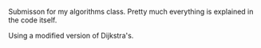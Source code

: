 Submisson for my algorithms class.
Pretty much everything is explained in the code itself.

Using a modified version of Dijkstra's.
